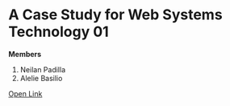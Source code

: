 <h1>A Case Study for Web Systems Technology 01</h1>
<b>Members</b>
<ol>
    <li>Neilan Padilla</li>
    <li>Alelie Basilio</li>
</ol>
<a href="https://garbage-goober.github.io/Ze-Slays/">Open Link</a>
